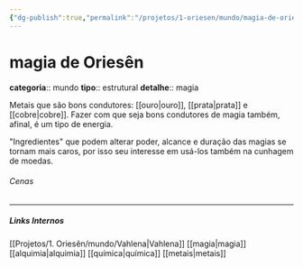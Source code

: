 ```yaml
---
{"dg-publish":true,"permalink":"/projetos/1-oriesen/mundo/magia-de-oriesen/","dgHomeLink":true,"dgPassFrontmatter":false}
---
```



# magia de Oriesên
**categoria**:: mundo
**tipo**:: estrutural
**detalhe**:: magia

Metais que são bons condutores: [[ouro|ouro]], [[prata|prata]] e [[cobre|cobre]].
Fazer com que seja bons condutores de magia também, afinal, é um tipo de energia.

"Ingredientes" que podem alterar poder, alcance e duração das magias se tornam mais caros, por isso seu interesse em usá-los também na cunhagem de moedas.

###### Cenas



---
##### Links Internos
[[Projetos/1. Oriesên/mundo/Vahlena|Vahlena]]
[[magia|magia]]
[[alquimia|alquimia]]
[[química|química]]
[[metais|metais]]
